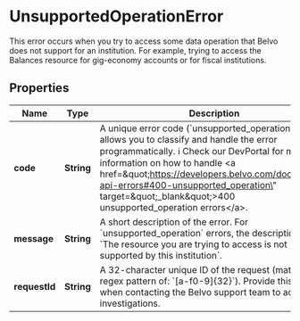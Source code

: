

# UnsupportedOperationError

This error occurs when you try to access some data operation that Belvo does not support for an institution. For example, trying to access the Balances resource for gig-economy accounts or for fiscal institutions.

## Properties

| Name | Type | Description | Notes |
|------------ | ------------- | ------------- | -------------|
|**code** | **String** | A unique error code (&#x60;unsupported_operation&#x60;) that allows you to classify and handle the error programmatically.  ℹ️ Check our DevPortal for more information on how to handle &lt;a href&#x3D;\&quot;https://developers.belvo.com/docs/belvo-api-errors#400-unsupported_operation\&quot; target&#x3D;\&quot;_blank\&quot;&gt;400 unsupported_operation errors&lt;/a&gt;. |  [optional] |
|**message** | **String** | A short description of the error.   For &#x60;unsupported_operation&#x60; errors, the description is:      - &#x60;The resource you are trying to access is not supported by this institution&#x60;. |  [optional] |
|**requestId** | **String** | A 32-character unique ID of the request (matching a regex pattern of: &#x60;[a-f0-9]{32}&#x60;). Provide this ID when contacting the Belvo support team to accelerate investigations. |  [optional] |



